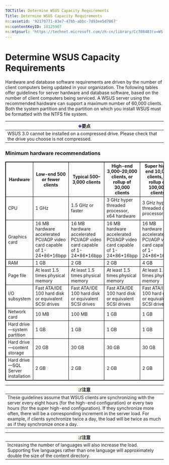 ```yaml
---
TOCTitle: Determine WSUS Capacity Requirements
Title: Determine WSUS Capacity Requirements
ms:assetid: '92170771-83e7-47bb-abbc-7d93ee5d7867'
ms:contentKeyID: 18125907
ms:mtpsurl: 'https://technet.microsoft.com/zh-cn/library/Cc708483(v=WS.10)'
---
```


Determine WSUS Capacity Requirements
====================================

Hardware and database software requirements are driven by the number of client computers being updated in your organization. The following tables offer guidelines for server hardware and database software, based on the number of client computers being serviced. A WSUS server using the recommended hardware can support a maximum number of 60,000 clients. Both the system partition and the partition on which you install WSUS must be formatted with the NTFS file system.

| ![](images/Cc708483.Important(WS.10).gif)要点                                    |
|---------------------------------------------------------------------------------------------------------------|
| WSUS 3.0 cannot be installed on a compressed drive. Please check that the drive you choose is not compressed. |

### Minimum hardware recommendations

 
<table style="border:1px solid black;">
<colgroup>
<col width="20%" />
<col width="20%" />
<col width="20%" />
<col width="20%" />
<col width="20%" />
</colgroup>
<thead>
<tr class="header">
<th style="border:1px solid black;" >Hardware</th>
<th style="border:1px solid black;" >Low-end 500 or fewer clients</th>
<th style="border:1px solid black;" >Typical 500–3,000 clients</th>
<th style="border:1px solid black;" >High-end 3,000–20,000 clients, or rollup of 30,000 clients</th>
<th style="border:1px solid black;" >Super high-end 10,000 clients, or rollup of 100,000 clients</th>
</tr>
</thead>
<tbody>
<tr class="odd">
<td style="border:1px solid black;">CPU</td>
<td style="border:1px solid black;">1 GHz</td>
<td style="border:1px solid black;">1.5 GHz or faster</td>
<td style="border:1px solid black;">3 GHz hyper threaded processor, x64 hardware</td>
<td style="border:1px solid black;">3 GHz hyper threaded dual processor</td>
</tr>
<tr class="even">
<td style="border:1px solid black;">Graphics card</td>
<td style="border:1px solid black;">16 MB hardware accelerated PCI/AGP video card capable of 1-24*86*16bpp</td>
<td style="border:1px solid black;">16 MB hardware accelerated PCI/AGP video card capable of 1-24*86*16bpp</td>
<td style="border:1px solid black;">16 MB hardware accelerated PCI/AGP video card capable of 1-24*86*16bpp</td>
<td style="border:1px solid black;">16 MB hardware accelerated PCI/AGP video card capable of 1-24*86*16bpp</td>
</tr>
<tr class="odd">
<td style="border:1px solid black;">RAM</td>
<td style="border:1px solid black;">1 GB</td>
<td style="border:1px solid black;">2 GB</td>
<td style="border:1px solid black;">2 GB</td>
<td style="border:1px solid black;">4 GB</td>
</tr>
<tr class="even">
<td style="border:1px solid black;">Page file</td>
<td style="border:1px solid black;">At least 1.5 times physical memory</td>
<td style="border:1px solid black;">At least 1.5 times physical memory</td>
<td style="border:1px solid black;">At least 1.5 times physical memory</td>
<td style="border:1px solid black;">At least 1.5 times physical memory</td>
</tr>
<tr class="odd">
<td style="border:1px solid black;">I/O subsystem</td>
<td style="border:1px solid black;">Fast ATA/IDE 100 hard disk or equivalent SCSI drives</td>
<td style="border:1px solid black;">Fast ATA/IDE 100 hard disk or equivalent SCSI drives</td>
<td style="border:1px solid black;">Fast ATA/IDE 100 hard disk or equivalent SCSI drives</td>
<td style="border:1px solid black;">Fast ATA/IDE 100 hard disk or equivalent SCSI drives</td>
</tr>
<tr class="even">
<td style="border:1px solid black;">Network card</td>
<td style="border:1px solid black;">10 MB</td>
<td style="border:1px solid black;">100 MB</td>
<td style="border:1px solid black;">1 GB</td>
<td style="border:1px solid black;">1 GB</td>
</tr>
<tr class="odd">
<td style="border:1px solid black;">Hard drive—system partition</td>
<td style="border:1px solid black;">1 GB</td>
<td style="border:1px solid black;">1 GB</td>
<td style="border:1px solid black;">1 GB</td>
<td style="border:1px solid black;">1 GB</td>
</tr>
<tr class="even">
<td style="border:1px solid black;">Hard drive—content storage</td>
<td style="border:1px solid black;">20 GB</td>
<td style="border:1px solid black;">30 GB</td>
<td style="border:1px solid black;">30 GB</td>
<td style="border:1px solid black;">30 GB</td>
</tr>
<tr class="odd">
<td style="border:1px solid black;">Hard drive—SQL Server installation</td>
<td style="border:1px solid black;">2 GB</td>
<td style="border:1px solid black;">2 GB</td>
<td style="border:1px solid black;">2 GB</td>
<td style="border:1px solid black;">2 GB</td>
</tr>
</tbody>
</table>
  
| ![](images/Cc708483.note(WS.10).gif)注意                                                                                                                                                                                                                                                                                                                                    |  
|----------------------------------------------------------------------------------------------------------------------------------------------------------------------------------------------------------------------------------------------------------------------------------------------------------------------------------------------------------------------------------------------------------|  
| These guidelines assume that WSUS clients are synchronizing with the server every eight hours (for the high-end configuration) or every two hours (for the super high-end configuration). If they synchronize more often, there will be a corresponding increment in the server load. For example, if clients synchronize twice a day, the load will be twice as much as if they synchronize once a day. |
  
| ![](images/Cc708483.note(WS.10).gif)注意                                                                                                           |  
|---------------------------------------------------------------------------------------------------------------------------------------------------------------------------------|  
| Increasing the number of languages will also increase the load. Supporting five languages rather than one language will approximately double the size of the content directory. |
